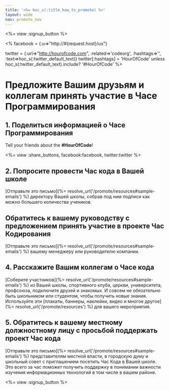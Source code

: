 ```yaml
---
title: '<%= hoc_s(:title_how_to_promote) %>'
layout: wide
nav: promote_nav
---
```

<%= view :signup_button %>

<% facebook = {:u=>"http://#{request.host}/us"}

twitter = {:url=>"http://hourofcode.com", :related=>'codeorg', :hashtags=>'', :text=>hoc_s(:twitter_default_text)} twitter[:hashtags] = 'HourOfCode' unless hoc_s(:twitter_default_text).include? '#HourOfCode' %>

# Предложите Вашим друзьям и коллегам принять участие в Часе Программирования

## 1. Поделиться информацией о Часе Программирования

Tell your friends about the **#HourOfCode**!

<%= view :share_buttons, facebook:facebook, twitter:twitter %>

## 2. Попросите провести Час кода в Вашей школе

[Отправьте это письмо](%= resolve_url('/promote/resources#sample-emails') %) директору Вашей школы, собрав под ним подписи как можно большего количества учеников.

## Обратитесь к вашему руководству с предложением принять участие в проекте Час Кодирования

[Отправьте это письмо](%= resolve_url('/promote/resources#sample-emails') %) вашему менеджеру или руководителю компании.

## 4. Расскажите Вашим коллегам о Часе кода

[Соберите участников](%= resolve_url('/promote/resources#sample-emails') %) из Вашей школы, спортивного клуба, церкви, университета, профсоюза, подключите друзей и знакомых. И совсем не обязательно быть школьником или студентом, чтобы получить новые знания. Используйте эти [плакаты, баннеры, наклейки, видео и многое другое](%= resolve_url('/promote/resources') %) для вашего мероприятия.

## 5. Обратитесь к вашему местному должностному лицу c просьбой поддержать проект Час кода

[Отправьте это письмо](%= resolve_url('/promote/resources#sample-emails') %) представителям местной власти, в городскую думу и школьный совет с приглашением посетить Час Кода в Вашей школе. Это всего за час поможет получить поддержку в понимании важности изучения информационных технологий в том числе в вашем районе.

<%= view :signup_button %>